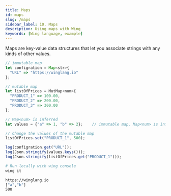 ```yaml
---
title: Maps
id: maps
slug: /maps
sidebar_label: 10. Maps
description: Using maps with Wing
keywords: [Wing language, example]
---
```


Maps are key-value data structures that let you associate strings with any kinds of other values.

```js playground example title="main.w"
// immutable map
let configration = Map<str>{
  "URL" => "https://winglang.io"
};

// mutable map
let listOfPrices = MutMap<num>{
  "PRODUCT_1" => 100.00,
  "PRODUCT_2" => 200.00,
  "PRODUCT_3" => 300.00
};

// Map<num> is inferred 
let values = {"a" => 1, "b" => 2};    // immutable map, Map<num> is inferred

// Change the values of the mutable map
listOfPrices.set("PRODUCT_1", 500);

log(configration.get("URL"));
log(Json.stringify(values.keys()));
log(Json.stringify(listOfPrices.get("PRODUCT_1")));
```

```bash title="Wing console output"
# Run locally with wing console
wing it

https://winglang.io
["a","b"]
500
```